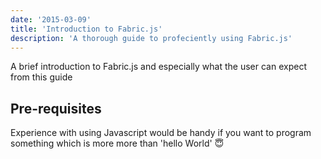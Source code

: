 ```yaml
---
date: '2015-03-09'
title: 'Introduction to Fabric.js'
description: 'A thorough guide to profeciently using Fabric.js'
---
```


A brief introduction to Fabric.js and especially what the user can expect from this guide

## Pre-requisites

Experience with using Javascript would be handy if you want to program something which is more more than 'hello World' 😇
